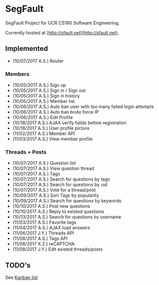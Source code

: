 # SegFault
SegFault Project for UCR CS180 Software Engineering.


Currently hosted at [http://sfault.net](http://sfault.net).


## Implemented

* (10/07/2017 A.S.) Router

### Members
* (10/05/2017 A.S.) Sign up
* (10/05/2017 A.S.) Sign in / Sign out
* (10/05/2017 A.S.) Sign in history
* (10/05/2017 A.S.) Member list
* (10/06/2017 A.S.) Auto ban user with too many failed login attempts
* (10/06/2017 A.S.) Auto ban brute force IP
* (10/06/2017 A.S.) Edit Profile
* (10/18/2017 A.S.) AJAX verify fields before registration
* (10/18/2017 A.S.) User profile picture
* (11/02/2017 A.S.) Member API
* (11/03/2017 A.S.) View member profile

### Threads + Posts
* (10/07/2017 A.S.) Question list
* (10/07/2017 A.S.) View question thread
* (10/07/2017 A.S.) Tags
* (10/07/2017 A.S.) Search for questions by tags
* (10/07/2017 A.S.) Search for questions by uid
* (10/07/2017 A.S.) Vote for a thread/post
* (10/09/2017 A.S.) Sort Tags by popularity
* (10/09/2017 A.S.) Search for questions by keywords
* (10/10/2017 A.S.) Post new questions
* (10/10/2017 A.S.) Reply to existed questions
* (10/13/2017 A.S.) Search for questions by username
* (11/03/2017 A.S.) Favorite tags
* (11/04/2017 A.S.) AJAX load answers
* (11/06/2017 J.Y.) Threads API
* (11/08/2017 A.S.) Tags API
* (11/08/2017 X.Z.) reCAPTCHA
* (11/08/2017 J.Y.) Edit existed threads/posts

## TODO's
See [Kanban list](https://docs.google.com/spreadsheets/d/1s9AF456-IWnul3hFNJalU_LcRKZNalsjCT0g0Gy029k)
